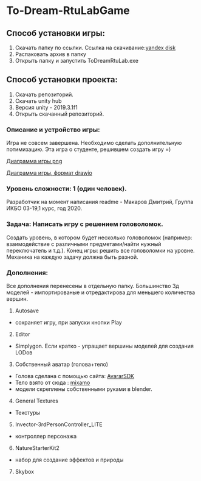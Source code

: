 # To-Dream-RtuLabGame
## Способ установки игры:
1. Скачать папку по ссылки.
Ссылка на скачивание:[yandex disk](https://yadi.sk/d/rlarJES5tmPKnA)
2. Распаковать архив в папку
3. Открыть папку и запустить ToDreamRtuLab.exe

## Способ установки проекта:
1. Скачать репозиторий.
2. Скачать unity hub
3. Версия unity - 2019.3.1f1
4. Открыть скачанный репозиторий.
### Описание и устройство игры:
Игра не совсем завершена. Необходимо сделать дополнительную потимизацию.
Эта игра о студенте, решившем создать игру =) 

[Диаграмма игры png](https://yadi.sk/i/AejhEqcRiZBPDQ)

[Диаграмма игры, формат drawio](https://yadi.sk/d/h1zmoRcCivdh-w)
### Уровень сложности: 1 (один человек).
Разработчик на момент написания readme - Макаров Дмитрий, Группа ИКБО 03-19,1 курс, год 2020.
### Задача: Написать игру с решением головоломок.
Создать уровень, в котором будет несколько головоломок (например: взаимодействие с различными предметами/найти нужный переключатель и т.д.). Конец игры: решить все головоломки на уровне. Механика на каждую задачу должна быть разной.
### Дополнения:
Все дополнения перенесены в отдельную папку.
Большинство 3д моделей - импортированые и отредактирова для меньшего количества вершин.
1. Autosave 
  * сохраняет игру, при запуски кнопки Play
2. Editor
  * Simplygon. Если кратко - упращает вершины моделей для создания LODов 
3. Собственный аватар (голова+тело)
  * Голова сделана с помощью сайта:  [AvararSDK](https://avatarsdk.com/)
  * Тело взято от сюда : [mixamo](https://www.mixamo.com/)
  * модели скреплены собственными руками в blender.
4. General Textures
 * Текстуры
5. Invector-3rdPersonController_LITE
 * контроллер персонажа
6. NatureStarterKit2
* набор для создание эффектов и природы
7. Skybox
